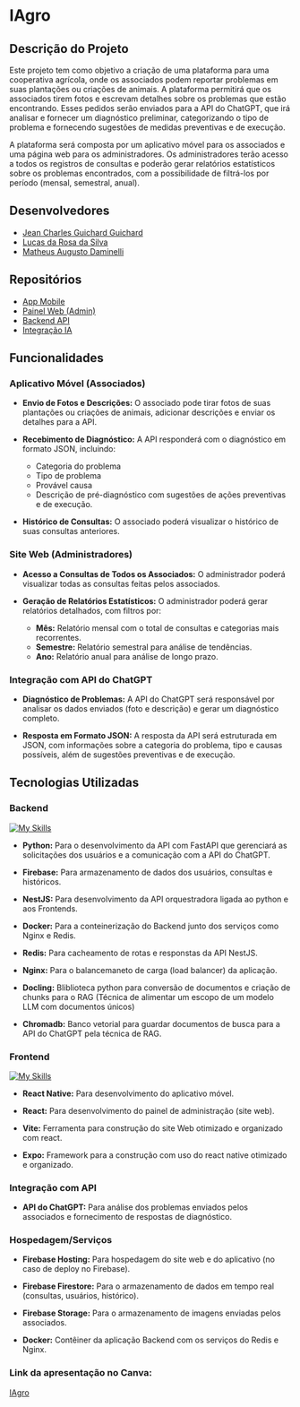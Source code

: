 # IAgro

## Descrição do Projeto

Este projeto tem como objetivo a criação de uma plataforma para uma cooperativa agrícola, onde os associados podem reportar problemas em suas plantações ou criações de animais. A plataforma permitirá que os associados tirem fotos e escrevam detalhes sobre os problemas que estão encontrando. Esses pedidos serão enviados para a API do ChatGPT, que irá analisar e fornecer um diagnóstico preliminar, categorizando o tipo de problema e fornecendo sugestões de medidas preventivas e de execução.

A plataforma será composta por um aplicativo móvel para os associados e uma página web para os administradores. Os administradores terão acesso a todos os registros de consultas e poderão gerar relatórios estatísticos sobre os problemas encontrados, com a possibilidade de filtrá-los por período (mensal, semestral, anual).

## Desenvolvedores

- [Jean Charles Guichard Guichard](https://github.com/Lorrust)
- [Lucas da Rosa da Silva](https://github.com/guichardx2)
- [Matheus Augusto Daminelli](https://github.com/daminellis)

## Repositórios

- [App Mobile](https://github.com/Lorrust/iagro-app-mobile)
- [Painel Web (Admin)](https://github.com/Lorrust/iagro-web-admin)
- [Backend API](https://github.com/Lorrust/iagro-backend-api)
- [Integração IA](https://github.com/Lorrust/iagro-ai-integration)

## Funcionalidades

### Aplicativo Móvel (Associados)

- **Envio de Fotos e Descrições:** O associado pode tirar fotos de suas plantações ou criações de animais, adicionar descrições e enviar os detalhes para a API.

- **Recebimento de Diagnóstico:** A API responderá com o diagnóstico em formato JSON, incluindo:
  - Categoria do problema
  - Tipo de problema
  - Provável causa
  - Descrição de pré-diagnóstico com sugestões de ações preventivas e de execução.

- **Histórico de Consultas:** O associado poderá visualizar o histórico de suas consultas anteriores.

### Site Web (Administradores)

- **Acesso a Consultas de Todos os Associados:** O administrador poderá visualizar todas as consultas feitas pelos associados.
  
- **Geração de Relatórios Estatísticos:** O administrador poderá gerar relatórios detalhados, com filtros por:
  - **Mês:** Relatório mensal com o total de consultas e categorias mais recorrentes.
  - **Semestre:** Relatório semestral para análise de tendências.
  - **Ano:** Relatório anual para análise de longo prazo.

### Integração com API do ChatGPT

- **Diagnóstico de Problemas:** A API do ChatGPT será responsável por analisar os dados enviados (foto e descrição) e gerar um diagnóstico completo.

- **Resposta em Formato JSON:** A resposta da API será estruturada em JSON, com informações sobre a categoria do problema, tipo e causas possíveis, além de sugestões preventivas e de execução.

## Tecnologias Utilizadas

### Backend
[![My Skills](https://skillicons.dev/icons?i=py,firebase,nestjs,fastapi,docker,nginx,redis)](https://skillicons.dev)

- **Python:** Para o desenvolvimento da API com FastAPI que gerenciará as solicitações dos usuários e a comunicação com a API do ChatGPT.

- **Firebase:** Para armazenamento de dados dos usuários, consultas e históricos.

- **NestJS:** Para desenvolvimento da API orquestradora ligada ao python e aos Frontends.

- **Docker:** Para a conteinerização do Backend junto dos serviços como Nginx e Redis.

- **Redis:** Para cacheamento de rotas e responstas da API NestJS.

- **Nginx:** Para o balancemaneto de carga (load balancer) da aplicação.

- **Docling:** Bliblioteca python para conversão de documentos e criação de chunks para o RAG (Técnica de alimentar um escopo de um modelo LLM com documentos únicos)

- **Chromadb:** Banco vetorial para guardar documentos de busca para a API do ChatGPT pela técnica de RAG.

### Frontend
[![My Skills](https://skillicons.dev/icons?i=react,vite)](https://skillicons.dev)

- **React Native:** Para desenvolvimento do aplicativo móvel.

- **React:** Para desenvolvimento do painel de administração (site web).

- **Vite:** Ferramenta para construção do site Web otimizado e organizado com react.

- **Expo:** Framework para a construção com uso do react native otimizado e organizado.

### Integração com API

- **API do ChatGPT:** Para análise dos problemas enviados pelos associados e fornecimento de respostas de diagnóstico.

### Hospedagem/Serviços

- **Firebase Hosting:** Para hospedagem do site web e do aplicativo (no caso de deploy no Firebase).
  
- **Firebase Firestore:** Para o armazenamento de dados em tempo real (consultas, usuários, histórico).
  
- **Firebase Storage:** Para o armazenamento de imagens enviadas pelos associados.

- **Docker:** Contêiner da aplicação Backend com os serviços do Redis e Nginx.

### Link da apresentação no Canva:
[IAgro](https://www.canva.com/design/DAGqve0tAGU/Kwx83QoHeDL3TQAOUxdsKg/view?utm_content=DAGqve0tAGU&utm_campaign=designshare&utm_medium=link2&utm_source=uniquelinks&utlId=h3e3a0f6299)
